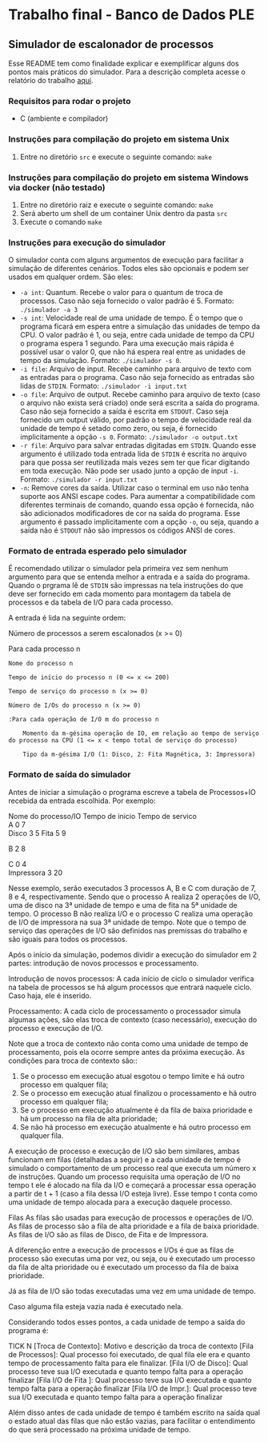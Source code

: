 # Trabalho final - Banco de Dados PLE
## Simulador de escalonador de processos

Esse README tem como finalidade explicar e exemplificar alguns dos pontos mais práticos do simulador. Para a descrição completa acesse o relatório do trabalho [aqui](https://docs.google.com/document/d/1gABO4QzEpfpvpKrXuyFM65EGWOOAtwwMjshfHCgcttM/edit?usp=sharing).

### Requisitos para rodar o projeto

- C (ambiente e compilador)

### Instruções para compilação do projeto em sistema Unix
1. Entre no diretório `src` e execute o seguinte comando: `make`

### Instruções para compilação do projeto em sistema Windows via docker (não testado)
1. Entre no diretório raiz e execute o seguinte comando: `make`
2. Será aberto um shell de um container Unix dentro da pasta `src`
3. Execute o comando `make`


### Instruções para execução do simulador

O simulador conta com alguns argumentos de execução para facilitar a simulação de diferentes cenários. Todos eles são opcionais e podem ser usados em qualquer ordem. São eles:

- `-a int`: Quantum. Recebe o valor para o quantum de troca de processos. Caso não seja fornecido o valor padrão é 5. Formato: `./simulador -a 3`
- `-s int`: Velocidade real de uma unidade de tempo. É o tempo que o programa ficará em espera entre a simulação das unidades de tempo da CPU. O valor padrão é 1, ou seja, entre cada unidade de tempo da CPU o programa espera 1 segundo. Para uma execução mais rápida é possível usar o valor 0, que não há espera real entre as unidades de tempo da simulação. Formato: `./simulador -s 0`.
- `-i file`: Arquivo de input. Recebe caminho para arquivo de texto com as entradas para o programa. Caso não seja fornecido as entradas são lidas de `STDIN`. Formato: `./simulador -i input.txt`
- `-o file`: Arquivo de output. Recebe caminho para arquivo de texto (caso o arquivo não exista será criado) onde será escrita a saída do programa. Caso não seja fornecido a saída é escrita em `STDOUT`. Caso seja fornecido um output válido, por padrão o tempo de velocidade real da unidade de tempo é setado como zero, ou seja, é fornecido implicitamente a opção `-s 0`. Formato: `./simulador -o output.txt`
- `-r file`: Arquivo para salvar entradas digitadas em `STDIN`. Quando esse argumento é utilizado toda entrada lida de `STDIN` é escrita no arquivo para que possa ser reutilizada mais vezes sem ter que ficar digitando em toda execução. Não pode ser usado junto a opção de input `-i`. Formato: `./simulador -r input.txt`
- `-n`: Remove cores da saída. Utilizar caso o terminal em uso não tenha suporte aos ANSI escape codes. Para aumentar a compatibilidade com diferentes terminais de comando, quando essa opção é fornecida, não são adicionados modificadores de cor na saída do programa. Esse argumento é passado implicitamente com a opção `-o`, ou seja, quando a saída não é `STDOUT` não são impressos os códigos ANSI de cores.

### Formato de entrada esperado pelo simulador

É recomendado utilizar o simulador pela primeira vez sem nenhum argumento para que se entenda melhor a entrada e a saída do programa. Quando o prgrama lê de `STDIN` são impressas na tela instruções do que deve ser fornecido em cada momento para montagem da tabela de processos e da tabela de I/O para cada processo.

A entrada é lida na seguinte ordem:

Número de processos a serem escalonados (x >= 0)

Para cada processo n

    Nome do processo n
    
    Tempo de início do processo n (0 <= x <= 200)
    
    Tempo de serviço do processo n (x >= 0)
    
    Número de I/Os do processo n (x >= 0)
    
    :Para cada operação de I/O m do processo n
    
        Momento da m-gésima operação de IO, em relação ao tempo de serviço do processo na CPU (1 <= x < tempo total de serviço do processo)
        
        Tipo da m-gésima I/O (1: Disco, 2: Fita Magnética, 3: Impressora)


### Formato de saída do simulador

Antes de iniciar a simulação o programa escreve a tabela de Processos+IO recebida da entrada escolhida. Por exemplo:

Nome do processo/IO   Tempo de inicio     Tempo de servico    
A                     0                   7                   
Disco                 3                   5
Fita                  5                   9

B                     2                   8                   

C                     0                   4                   
Impressora            3                   20

Nesse exemplo, serão executados 3 processos A, B e C com duração de 7, 8 e 4, respectivamente. Sendo que o processo A realiza 2 operações de I/O, uma de disco na 3ª unidade de tempo e uma de fita na 5ª unidade de tempo. O processo B não realiza I/O e o processo C realiza uma operação de I/O de impressora na sua 3ª unidade de tempo. Note que o tempo de serviço das operações de I/O são definidos nas premissas do trabalho e são iguais para todos os processos.

Após o início da simulação, podemos dividir a execução do simulador em 2 partes: introdução de novos processos e processamento.

Introdução de novos processos:
A cada início de ciclo o simulador verifica na tabela de processos se há algum processos que entrará naquele ciclo. Caso haja, ele é inserido.

Processamento:
A cada ciclo de processamento o processador simula algumas ações, são elas troca de contexto (caso necessário), execução do processo e execução de I/O.

Note que a troca de contexto não conta como uma unidade de tempo de processamento, pois ela ocorre sempre antes da próxima execução. As condições para troca de contexto são::
1. Se o processo em execução atual esgotou o tempo limite e há outro processo em qualquer fila;
2. Se o processo em execução atual finalizou o processamento e há outro processo em qualquer fila;
3. Se o processo em execução atualmente é da fila de baixa prioridade e há um  processo na fila de alta prioridade;
4. Se não há processo em execução atualmente e há outro processo em qualquer fila.


A execução de processo e execução de I/O são bem similares, ambas funcionam em filas (detalhadas a seguir) e a cada unidade de tempo é simulado o comportamento de um processo real que executa um número x de instruções. Quando um processo requisita uma operação de I/O no tempo t ele é alocado na fila da I/O e começará a processar essa operação a partir de t + 1 (caso a fila dessa I/O esteja livre). Esse tempo t conta como uma unidade de tempo alocada para a execução daquele processo.

Filas
As filas são usadas para execução de processos e operações de I/O. As filas de processo são a fila de alta prioridade e a fila de baixa prioridade. As filas de I/O são as filas de Disco, de Fita e de Impressora.

A diferenção entre a execução de processos e I/Os é que as filas de processo são executas uma por vez, ou seja, ou é executado um processo da fila de alta prioridade ou é executado um processo da fila de baixa prioridade.

Já as fila de I/O são todas executadas uma vez em uma unidade de tempo.

Caso alguma fila esteja vazia nada é executado nela.

Considerando todos esses pontos, a cada unidade de tempo a saída do programa é:

TICK N
[Troca de Contexto]: Motivo e descrição da troca de contexto
[Fila de Processos]: Qual processo foi executado, de qual fila ele era e quanto tempo de processamento falta para ele finalizar.
[Fila I/O de Disco]: Qual processo teve sua I/O executada e quanto tempo falta para a operação finalizar
[Fila I/O de Fita ]: Qual processo teve sua I/O executada e quanto tempo falta para a operação finalizar
[Fila I/O de Impr.]: Qual processo teve sua I/O executada e quanto tempo falta para a operação finalizar

Além disso antes de cada unidade de tempo é também escrito na saída qual o estado atual das filas que não estão vazias, para facilitar o entendimento do que será processado na próxima unidade de tempo.
